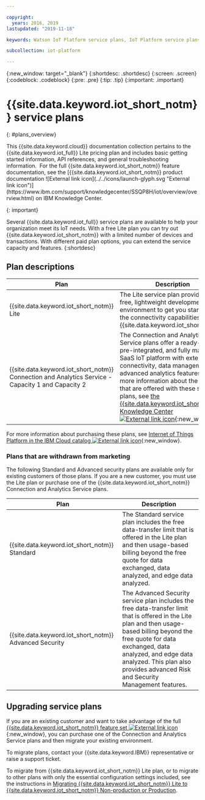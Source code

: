 ```yaml
---

copyright:
  years: 2016, 2019
lastupdated: "2019-11-18"

keywords: Watson IoT Platform service plans, IoT Platform service plans, free Lite plan

subcollection: iot-platform

---
```


{:new_window: target="\_blank"}
{:shortdesc: .shortdesc}
{:screen: .screen}
{:codeblock: .codeblock}
{:pre: .pre}
{:tip: .tip}
{:important: .important}

# {{site.data.keyword.iot_short_notm}} service plans
{: #plans_overview}

<p>This {{site.data.keyword.cloud}} documentation collection pertains to the {{site.data.keyword.iot_full}} Lite pricing plan and includes basic getting started information, API references, and general troubleshooting information. 
For the full {{site.data.keyword.iot_short_notm}} feature documentation, see the [{{site.data.keyword.iot_short_notm}} product documentation ![External link icon](../../icons/launch-glyph.svg "External link icon")](https://www.ibm.com/support/knowledgecenter/SSQP8H/iot/overview/overview.html) on IBM Knowledge Center. 
</p>
{: important}

Several {{site.data.keyword.iot_full}} service plans are available to help your organization meet its IoT needs. With a free Lite plan you can try out {{site.data.keyword.iot_short_notm}} with a limited number of devices and transactions. With different paid plan options, you can extend the service capacity and features.
{:shortdesc}

## Plan descriptions

Plan       | Description       
---------- | ------------
{{site.data.keyword.iot_short_notm}} Lite | The Lite service plan provides a free, lightweight development environment to get you started with the connectivity capabilities of {{site.data.keyword.iot_short_notm}}.
{{site.data.keyword.iot_short_notm}} Connection and Analytics Service - Capacity 1 and Capacity 2 | The Connection and Analytics Service plans offer a ready-to-run, pre-integrated, and fully managed SaaS IoT platform with extended connectivity, data management, and advanced analytics features. For more information about the features that are offered with these service plans, see [the {{site.data.keyword.iot_short_notm}} Knowledge Center ![External link icon](../../icons/launch-glyph.svg "External link icon")](https://www.ibm.com/support/knowledgecenter/SSQP8H/iot/overview/overview.html){:new_window}

For more information about purchasing these plans, see [Internet of Things Platform in the IBM Cloud catalog ![External link icon](../../icons/launch-glyph.svg "External link icon")](https://cloud.ibm.com/catalog/services/internet-of-things-platform){:new_window}.

### Plans that are withdrawn from marketing

The following Standard and Advanced security plans are available only for existing customers of those plans. If you are a new customer, you must use the Lite plan or purchase one of the {{site.data.keyword.iot_short_notm}} Connection and Analytics Service plans.

Plan       | Description       
---------- | ------------
{{site.data.keyword.iot_short_notm}} Standard | The Standard service plan includes the free data-transfer limit that is offered in the Lite plan and then usage-based billing beyond the free quote for data exchanged, data analyzed, and edge data analyzed. 
{{site.data.keyword.iot_short_notm}} Advanced Security | The Advanced Security service plan includes the free data-transfer limit that is offered in the Lite plan and then usage-based billing beyond the free quote for data exchanged, data analyzed, and edge data analyzed. This plan also provides advanced Risk and Security Management features. 

## Upgrading service plans

If you are an existing customer and want to take advantage of the full [{{site.data.keyword.iot_short_notm}} feature set ![External link icon](../../icons/launch-glyph.svg "External link icon")](https://www.ibm.com/support/knowledgecenter/SSQP8H/iot/overview/overview.html){:new_window}, you can purchase one of the Connection and Analytics Service plans and then migrate your existing environment.

To migrate plans, contact your {{site.data.keyword.IBM}} representative or raise a support ticket.

To migrate from {{site.data.keyword.iot_short_notm}} Lite plan, or to migrate to other plans with only the essential configuration settings included, see the instructions in [Migrating {{site.data.keyword.iot_short_notm}} Lite to {{site.data.keyword.iot_short_notm}} Non-production or Production](/docs/services/IoT?topic=iot-platform-org_migration#org_migration).

